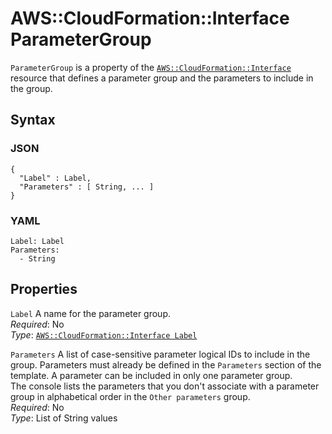 # AWS::CloudFormation::Interface ParameterGroup<a name="aws-properties-cloudformation-interface-parametergroup"></a>

`ParameterGroup` is a property of the [`AWS::CloudFormation::Interface`](aws-resource-cloudformation-interface.md) resource that defines a parameter group and the parameters to include in the group\.

## Syntax<a name="w9219ab1c27c15c15c27c23b5"></a>

### JSON<a name="aws-properties-cloudformation-interface-parametergroup-syntax.json"></a>

```
{
  "Label" : Label,
  "Parameters" : [ String, ... ]
}
```

### YAML<a name="aws-properties-cloudformation-interface-parametergroup-syntax.yaml"></a>

```
Label: Label
Parameters:
  - String
```

## Properties<a name="w9219ab1c27c15c15c27c23b7"></a>

`Label`  <a name="cfn-cloudformation-interface-parametergroups-label"></a>
A name for the parameter group\.  
*Required*: No  
*Type*: [`AWS::CloudFormation::Interface Label`](aws-properties-cloudformation-interface-label.md)

`Parameters`  <a name="cfn-cloudformation-interface-parametergroups-parameters"></a>
A list of case\-sensitive parameter logical IDs to include in the group\. Parameters must already be defined in the `Parameters` section of the template\. A parameter can be included in only one parameter group\.  
The console lists the parameters that you don't associate with a parameter group in alphabetical order in the `Other parameters` group\.  
*Required*: No  
*Type*: List of String values